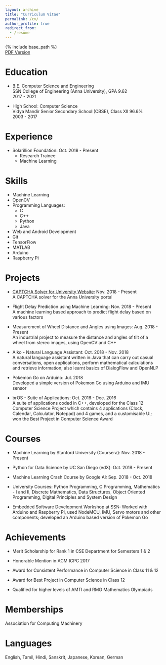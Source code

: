 ```yaml
---
layout: archive
title: "Curriculum Vitae"
permalink: /cv/
author_profile: true
redirect_from:
  - /resume
---
```


{% include base_path %}
<br>
  <a href="github.com/nandahkrishna/nandahkrishna.github.io/blob/master/NandaHKrishna_CV.pdf" target="_blank">PDF Version</a>

Education
======
* B.E. Computer Science and Engineering<br>
  SSN College of Engineering (Anna University), GPA 9.62<br>
  2017 - 2021
  
* High School: Computer Science<br>
  Vidya Mandir Senior Secondary School (CBSE), Class XII 96.6%<br>
  2003 - 2017

Experience
======
* Solarillion Foundation: Oct. 2018 - Present
  * Research Trainee
  * Machine Learning

Skills
======
* Machine Learning
* OpenCV
* Programming Languages:
  * C
  * C++
  * Python
  * Java
* Web and Android Development
* Git
* TensorFlow
* MATLAB
* Arduino
* Raspberry Pi

Projects
======
* <a href="github.com/nandahkrishna/CAPTCHASolver">CAPTCHA Solver for University Website</a>: Nov. 2018 - Present<br>
  A CAPTCHA solver for the Anna University portal
  
* Flight Delay Prediction using Machine Learning: Nov. 2018 - Present<br>
  A machine learning based approach to predict flight delay based on various factors
  
* Measurement of Wheel Distance and Angles using Images: Aug. 2018 - Present<br>
  An industrial project to measure the distance and angles of tilt of a wheel from stereo images, using OpenCV and C++
 
* AIko - Natural Language Assistant: Oct. 2018 - Nov. 2018<br>
  A natural language assistant written in Java that can carry out casual conversations, open applications, perform mathematical calculations and retrieve information; also learnt basics of DialogFlow and OpenNLP
  
* Pokemon Go on Arduino: Jul. 2018<br>
  Developed a simple version of Pokemon Go using Arduino and IMU sensor
  
* brOS - Suite of Applications: Oct. 2016 - Dec. 2016<br>
  A suite of applications coded in C++, developed for the Class 12 Computer Science Project which contains 4 applications (Clock, Calendar, Calculator, Notepad) and 4 games, and a customisable UI; won the Best Project in Computer Science Award
  
Courses
======
* Machine Learning by Stanford University (Coursera): Nov. 2018 - Present

* Python for Data Science by UC San Diego (edX): Oct. 2018 - Present

* Machine Learning Crash Course by Google AI: Sep. 2018 - Oct. 2018

* University Courses: Python Programming, C Programming, Mathematics - I and II, Discrete Mathematics, Data Structures, Object Oriented Programming, Digital Principles and System Design

* Embedded Software Development Workshop at SSN: Worked with Arduino and Raspberry Pi, used NodeMCU, IMU, Servo motors and other components; developed an Arduino based version of Pokemon Go

Achievements
======
* Merit Scholarship for Rank 1 in CSE Department for Semesters 1 & 2

* Honorable Mention in ACM ICPC 2017

* Award for Consistent Performance in Computer Science in Class 11 & 12

* Award for Best Project in Computer Science in Class 12

* Qualified for higher levels of AMTI and RMO Mathematics Olympiads

Memberships
=====
Association for Computing Machinery

Languages
=====
English, Tamil, Hindi, Sanskrit, Japanese, Korean, German
